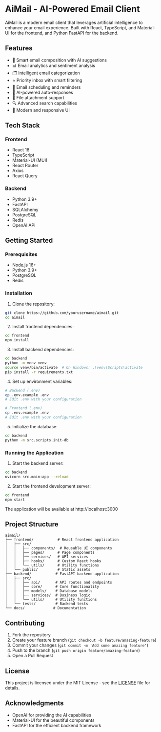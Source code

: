 # AiMail - AI-Powered Email Client

AiMail is a modern email client that leverages artificial intelligence to enhance your email experience. Built with React, TypeScript, and Material-UI for the frontend, and Python FastAPI for the backend.

## Features

- 📧 Smart email composition with AI suggestions
- 📊 Email analytics and sentiment analysis
- 🗂️ Intelligent email categorization
- ⭐ Priority inbox with smart filtering
- 📅 Email scheduling and reminders
- 🤖 AI-powered auto-responses
- 📎 File attachment support
- 🔍 Advanced search capabilities
- 🎨 Modern and responsive UI

## Tech Stack

### Frontend
- React 18
- TypeScript
- Material-UI (MUI)
- React Router
- Axios
- React Query

### Backend
- Python 3.9+
- FastAPI
- SQLAlchemy
- PostgreSQL
- Redis
- OpenAI API

## Getting Started

### Prerequisites
- Node.js 16+
- Python 3.9+
- PostgreSQL
- Redis

### Installation

1. Clone the repository:
```bash
git clone https://github.com/yourusername/aimail.git
cd aimail
```

2. Install frontend dependencies:
```bash
cd frontend
npm install
```

3. Install backend dependencies:
```bash
cd backend
python -m venv venv
source venv/bin/activate  # On Windows: .\venv\Scripts\activate
pip install -r requirements.txt
```

4. Set up environment variables:
```bash
# Backend (.env)
cp .env.example .env
# Edit .env with your configuration

# Frontend (.env)
cp .env.example .env
# Edit .env with your configuration
```

5. Initialize the database:
```bash
cd backend
python -m src.scripts.init-db
```

### Running the Application

1. Start the backend server:
```bash
cd backend
uvicorn src.main:app --reload
```

2. Start the frontend development server:
```bash
cd frontend
npm start
```

The application will be available at http://localhost:3000

## Project Structure

```
aimail/
├── frontend/           # React frontend application
│   ├── src/
│   │   ├── components/  # Reusable UI components
│   │   ├── pages/      # Page components
│   │   ├── services/   # API services
│   │   ├── hooks/      # Custom React hooks
│   │   └── utils/      # Utility functions
│   └── public/         # Static assets
├── backend/           # FastAPI backend application
│   ├── src/
│   │   ├── api/       # API routes and endpoints
│   │   ├── core/      # Core functionality
│   │   ├── models/    # Database models
│   │   ├── services/  # Business logic
│   │   └── utils/     # Utility functions
│   └── tests/         # Backend tests
└── docs/             # Documentation
```

## Contributing

1. Fork the repository
2. Create your feature branch (`git checkout -b feature/amazing-feature`)
3. Commit your changes (`git commit -m 'Add some amazing feature'`)
4. Push to the branch (`git push origin feature/amazing-feature`)
5. Open a Pull Request

## License

This project is licensed under the MIT License - see the [LICENSE](LICENSE) file for details.

## Acknowledgments

- OpenAI for providing the AI capabilities
- Material-UI for the beautiful components
- FastAPI for the efficient backend framework
